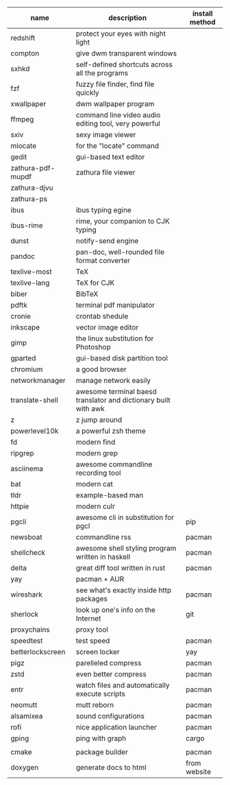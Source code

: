 | name                | description                                                       | install method  |
| ------------------- | ----------------------------------------------------------------- | --------------- |
| redshift            | protect your eyes with night light                                |                 |
| compton             | give dwm transparent windows                                      |                 |
| sxhkd               | self-defined shortcuts across all the programs                    |                 |
| fzf                 | fuzzy file finder, find file quickly                              |                 |
| xwallpaper          | dwm wallpaper program                                             |                 |
| ffmpeg              | command line video audio editing tool, very powerful              |                 |
| sxiv                | sexy image viewer                                                 |                 |
| mlocate             | for the "locate" command                                          |                 |
| gedit               | gui-based text editor                                             |                 |
| zathura-pdf-mupdf   | zathura file viewer                                               |                 |
| zathura-djvu        |                                                                   |                 |
| zathura-ps          |                                                                   |                 |
| ibus                | ibus typing egine                                                 |                 |
| ibus-rime           | rime, your companion to CJK typing                                |                 |
| dunst               | notify-send engine                                                |                 |
| pandoc              | pan-doc, well-rounded file format converter                       |                 |
| texlive-most        | TeX                                                               |                 |
| texlive-lang        | TeX for CJK                                                       |                 |
| biber               | BibTeX                                                            |                 |
| pdftk               | terminal pdf manipulator                                          |                 |
| cronie              | crontab shedule                                                   |                 |
| inkscape            | vector image editor                                               |                 |
| gimp                | the linux substitution for Photoshop                              |                 |
| gparted             | gui-based disk partition tool                                     |                 |
| chromium            | a good browser                                                    |                 |
| networkmanager      | manage network easily                                             |                 |
| translate-shell     | awesome terminal baesd translator and dictionary built with awk   |                 |
| z                   | z jump around                                                     |                 |
| powerlevel10k       | a powerful zsh theme                                              |                 |
| fd                  | modern find                                                       |                 |
| ripgrep             | modern grep                                                       |                 |
| asciinema           | awesome commandline recording tool                                |                 |
| bat                 | modern cat                                                        |                 |
| tldr                | example-based man                                                 |                 |
| httpie              | modern culr                                                       |                 |
| pgcli               | awesome cli in substitution for pgcl                              | pip             |
| newsboat            | commandline rss                                                   | pacman          |
| shellcheck          | awesome shell styling program written in haskell                  | pacman          |
| delta               | great diff tool written in rust                                   | pacman          |
| yay                 | pacman + AUR                                                      |                 |
| wireshark           | see what's exactly inside http packages                           | pacman          |
| sherlock            | look up one's info on the Internet                                | git             |
| proxychains         | proxy tool                                                        |                 |
| speedtest           | test speed                                                        | pacman          |
| betterlockscreen    | screen locker                                                     | yay             |
| pigz                | parelleled compress                                               | pacman          |
| zstd                | even better compress                                              | pacman          |
| entr                | watch files and automatically execute scripts                     | pacman          |
| neomutt             | mutt reborn                                                       | pacman          |
| alsamixea           | sound configurations                                              | pacman          |
| rofi                | nice application launcher                                         | pacman          |
| gping               | ping with graph                                                   | cargo           |
|                     |                                                                   |                 |
| cmake               | package builder                                                   | pacman          |
| doxygen             | generate docs to html                                             | from website    |
